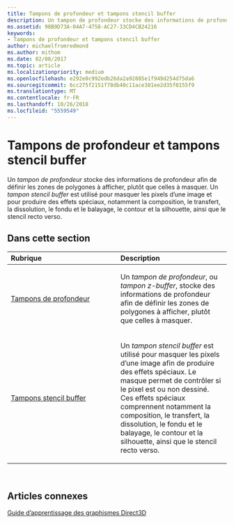 ```yaml
---
title: Tampons de profondeur et tampons stencil buffer
description: Un tampon de profondeur stocke des informations de profondeur afin de définir les zones de polygones à afficher, plutôt que celles à masquer.
ms.assetid: 98B9D73A-04A7-4758-AC27-33CD4CB24216
keywords:
- Tampons de profondeur et tampons stencil buffer
author: michaelfromredmond
ms.author: mithom
ms.date: 02/08/2017
ms.topic: article
ms.localizationpriority: medium
ms.openlocfilehash: e292e0c992edb26da2a92885e1f949d254d75da6
ms.sourcegitcommit: 6cc275f2151f78db40c11ace381ee2d35f0155f9
ms.translationtype: MT
ms.contentlocale: fr-FR
ms.lasthandoff: 10/26/2018
ms.locfileid: "5559549"
---
```

# <a name="depth-and-stencil-buffers"></a>Tampons de profondeur et tampons stencil buffer


Un *tampon de profondeur* stocke des informations de profondeur afin de définir les zones de polygones à afficher, plutôt que celles à masquer. Un *tampon stencil buffer* est utilisé pour masquer les pixels d’une image et pour produire des effets spéciaux, notamment la composition, le transfert, la dissolution, le fondu et le balayage, le contour et la silhouette, ainsi que le stencil recto verso.

## <a name="span-idin-this-sectionspanin-this-section"></a><span id="in-this-section"></span>Dans cette section


<table>
<colgroup>
<col width="50%" />
<col width="50%" />
</colgroup>
<thead>
<tr class="header">
<th align="left">Rubrique</th>
<th align="left">Description</th>
</tr>
</thead>
<tbody>
<tr class="odd">
<td align="left"><p><a href="depth-buffers.md">Tampons de profondeur</a></p></td>
<td align="left"><p>Un <em>tampon de profondeur</em>, ou <em>tampon z-buffer</em>, stocke des informations de profondeur afin de définir les zones de polygones à afficher, plutôt que celles à masquer.</p></td>
</tr>
<tr class="even">
<td align="left"><p><a href="stencil-buffers.md">Tampons stencil buffer</a></p></td>
<td align="left"><p>Un <em>tampon stencil buffer</em> est utilisé pour masquer les pixels d’une image afin de produire des effets spéciaux. Le masque permet de contrôler si le pixel est ou non dessiné. Ces effets spéciaux comprennent notamment la composition, le transfert, la dissolution, le fondu et le balayage, le contour et la silhouette, ainsi que le stencil recto verso.</p></td>
</tr>
</tbody>
</table>

 

## <a name="span-idrelated-topicsspanrelated-topics"></a><span id="related-topics"></span>Articles connexes


[Guide d’apprentissage des graphismes Direct3D](index.md)

 

 





